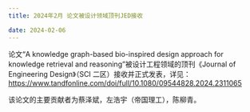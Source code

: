 ```yaml
---
title: 2024年2月 论文被设计领域顶刊JED接收

date: 2024-02-06
---
```


<!--more-->

论文“A knowledge graph-based bio-inspired design approach for knowledge retrieval and reasoning”被设计工程领域的顶刊《Journal of Engineering Design》（SCI 二区）接收并正式发表，详见：<https://www.tandfonline.com/doi/full/10.1080/09544828.2024.2311065>

该论文的主要贡献者为蔡泽斌，左浩宇（帝国理工），陈柳青。
